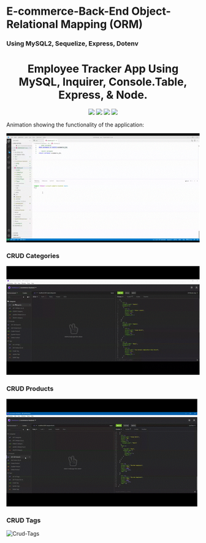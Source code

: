 # E-commerce-Back-End Object-Relational Mapping (ORM)

### Using MySQL2, Sequelize, Express, Dotenv

<h1 align="center">Employee Tracker App Using MySQL, Inquirer, Console.Table, Express, & Node.</h1>
<p align="center">
    <img src="https://img.shields.io/github/repo-size/hugh-bowie/E-commerce-Back-End" />
    <img src="https://img.shields.io/github/languages/top/hugh-bowie/E-commerce-Back-End" />
    <img src="https://img.shields.io/github/issues/hugh-bowie/E-commerce-Back-End" />
    <img src="https://img.shields.io/github/last-commit/hugh-bowie/E-commerce-Back-End" >
 </p>

Animation showing the functionality of the application:

![start-seed-db](./assets/create-Seed-Db.gif)

### CRUD Categories

![Crud-Categories](./assets/Categories.gif)

### CRUD Products

![Crud-Products](./assets/Products.gif)

### CRUD Tags

![Crud-Tags](./assets/Tags.gif)
